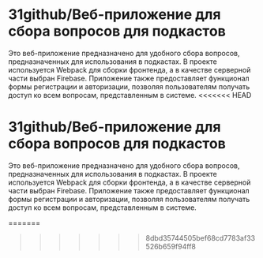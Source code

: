 # 31github/Веб-приложение для сбора вопросов для подкастов
Это веб-приложение предназначено для удобного сбора вопросов, предназначенных для использования в подкастах. В проекте используется Webpack для сборки фронтенда, а в качестве серверной части выбран Firebase. Приложение также предоставляет функционал формы регистрации и авторизации, позволяя пользователям получать доступ ко всем вопросам, представленным в системе.
<<<<<<< HEAD
# 31github/Веб-приложение для сбора вопросов для подкастов
Это веб-приложение предназначено для удобного сбора вопросов, предназначенных для использования в подкастах. В проекте используется Webpack для сборки фронтенда, а в качестве серверной части выбран Firebase. Приложение также предоставляет функционал формы регистрации и авторизации, позволяя пользователям получать доступ ко всем вопросам, представленным в системе.

=======
>>>>>>> 8dbd35744505bef68cd7783af33526b659f94ff8

